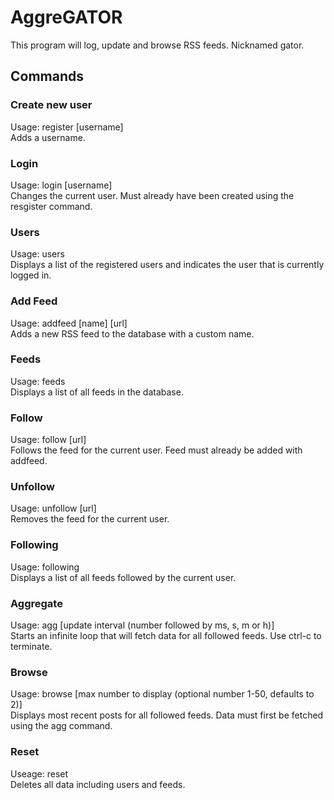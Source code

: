 # AggreGATOR

This program will log, update and browse RSS feeds. Nicknamed gator.

## Commands

### Create new user
Usage: register [username]  
Adds a username.

### Login
Usage: login [username]  
Changes the current user. Must already have been created using the resgister command.

### Users
Usage: users  
Displays a list of the registered users and indicates the user that is currently logged in.

### Add Feed
Usage: addfeed [name] [url]  
Adds a new RSS feed to the database with a custom name.

### Feeds
Usage: feeds  
Displays a list of all feeds in the database.

### Follow
Usage: follow [url]   
Follows the feed for the current user. Feed must already be added with addfeed.

### Unfollow
Usage: unfollow [url]  
Removes the feed for the current user.

### Following
Usage: following  
Displays a list of all feeds followed by the current user.

### Aggregate
Usage: agg [update interval (number followed by ms, s, m or h)]   
Starts an infinite loop that will fetch data for all followed feeds. Use ctrl-c to terminate.

### Browse
Usage: browse [max number to display (optional number 1-50, defaults to 2)]  
Displays most recent posts for all followed feeds. Data must first be fetched using the agg command.

### Reset
Useage: reset  
Deletes all data including users and feeds.